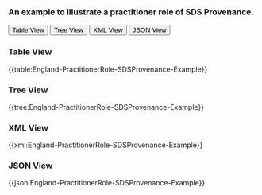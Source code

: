 ### An example to illustrate  a practitioner role of SDS Provenance.


<div class="tab">
 <button class="tablinks active" onclick="openTab(event, 'Table View')">Table View</button>
 <button class="tablinks" onclick="openTab(event, 'Tree View')">Tree View</button>
  <button class="tablinks" onclick="openTab(event, 'XML View')">XML View</button>
  <button class="tablinks" onclick="openTab(event, 'JSON View')">JSON View</button>
</div>
    

    
<div id="Table View" class="tabcontent" style="display:block">
  <h3>Table View</h3>
{{table:England-PractitionerRole-SDSProvenance-Example}}
</div>
<div id="Tree View" class="tabcontent">
  <h3>Tree View</h3>
{{tree:England-PractitionerRole-SDSProvenance-Example}}
</div>
<div id="XML View" class="tabcontent">
  <h3>XML View</h3>
{{xml:England-PractitionerRole-SDSProvenance-Example}}
</div>
<div id="JSON View" class="tabcontent">
  <h3>JSON View</h3>
{{json:England-PractitionerRole-SDSProvenance-Example}}
</div>







